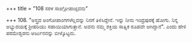 +++
title = "108 ಸರಳ ಸಾಙ್ಗೋಪಾಙ್ಗವನು"

+++
108. "ಅಸ್ತ್ರದ ಅಂಗೋಪಾಂಗಗಳೆಲ್ಲವನ್ನು ನಿನಗೆ ತಿಳಿಸಿದ್ದೇನೆ. ಇನ್ನು ನೀನು ಇಂದ್ರಪುರಕ್ಕೆ ಹೋಗು. ನಿನ್ನ ಅಭ್ಯುದಯಕ್ಕೆ ಶ್ರೀಹರಿಯು ಸಹಾಯಿಯಾಗುತ್ತಾನೆ. ಅವನು ನಮ್ಮ ಶಕ್ತಿಯ ಸಾತ್ವಿಕ ರೂಪವೇ ಆಗಿದ್ದಾನೆ". ಎಂದು ಹೇಳಿ ಪರಮೇಶ್ವರನು ಅರ್ಜುನನನ್ನು ಬೀಳ್ಕೊಟ್ಟನು.